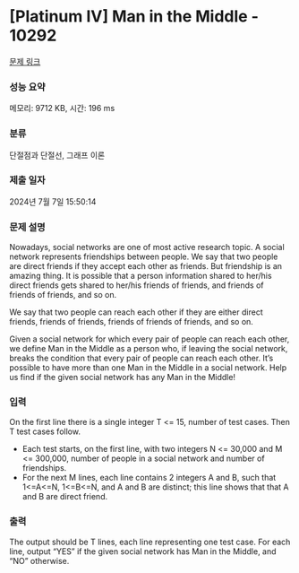 # [Platinum IV] Man in the Middle - 10292 

[문제 링크](https://www.acmicpc.net/problem/10292) 

### 성능 요약

메모리: 9712 KB, 시간: 196 ms

### 분류

단절점과 단절선, 그래프 이론

### 제출 일자

2024년 7월 7일 15:50:14

### 문제 설명

<p>Nowadays, social networks are one of most active research topic. A social network represents friendships between people. We say that two people are direct friends if they accept each other as friends. But friendship is an amazing thing. It is possible that a person information shared to her/his direct friends gets shared to her/his friends of friends, and friends of friends of friends, and so on. </p>

<p>We say that two people can reach each other if they are either direct friends, friends of friends, friends of friends of friends, and so on. </p>

<p>Given a social network for which every pair of people can reach each other, we define Man in the Middle as a person who, if leaving the social network, breaks the condition that every pair of people can reach each other. It’s possible to have more than one Man in the Middle in a social network. Help us find if the given social network has any Man in the Middle! </p>

### 입력 

 <p>On the first line there is a single integer T <= 15, number of test cases. Then T test cases follow. </p>

<ul>
	<li>Each test starts, on the first line, with two integers N <= 30,000 and M <= 300,000, number of people in a social network and number of friendships. </li>
	<li>For the next M lines, each line contains 2 integers A and B, such that 1<=A<=N, 1<=B<=N, and A and B are distinct; this line shows that that A and B are direct friend. </li>
</ul>

### 출력 

 <p>The output should be T lines, each line representing one test case. For each line, output “YES” if the given social network has Man in the Middle, and “NO” otherwise. </p>

